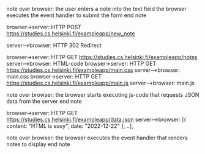 note over browser:
the user enters a note into the text field
the browser executes the event handler
to submit the form
end note

browser->server: HTTP POST https://studies.cs.helsinki.fi/exampleapp/new_note

server-->browser: HTTP 302 Redirect

browser->server: HTTP GET https://studies.cs.helsinki.fi/exampleapp/notes
server-->browser: HTML-code
browser->server: HTTP GET https://studies.cs.helsinki.fi/exampleapp/main.css
server-->browser: main.css
browser->server: HTTP GET https://studies.cs.helsinki.fi/exampleapp/main.js
server-->browser: main.js

note over browser:
the browser starts executing js-code
that requests JSON data from the server 
end note

browser->server: HTTP GET https://studies.cs.helsinki.fi/exampleapp/data.json
server-->browser: [{ content: "HTML is easy", date: "2022-12-22" }, ..],

note over browser:
the browser executes the event handler
that renders notes to display
end note